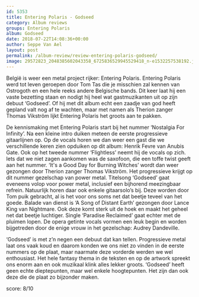 ```yaml
---
id: 5353
title: Entering Polaris - Godseed
category: Album reviews
groups: Entering Polaris
album: Godseed
date: 2018-07-22T14:08:36+00:00
author: Seppe Van Ael
layout: post
permalink: /album-review/review-entering-polaris-godseed/
image: 29572823_2048385602043358_6725836529945529418_n-e1532257538192.jpg
---
```

België is weer een metal project rijker: Entering Polaris. Entering Polaris werd tot leven geroepen door Tom Tas die je misschien zal kennen van Ostrogoth en een hele reeks andere Belgische bands. Dit keer laat hij een vaste bezetting staan en nodigt hij heel wat gastmuzikanten uit op zijn debuut ‘Godseed’. Of hij met dit album echt een zaadje van god heeft gepland valt nog af te wachten, maar met namen als Therion zanger Thomas Vikström lijkt Entering Polaris het groots aan te pakken.

De kennismaking met Entering Polaris start bij het nummer ‘Nostalgia For Infinity’. Na een kleine intro duiken meteen de eerste progressieve gitaarlijnen op. Op de vocals horen we dan weer een gast die we verschillende keren zien opduiken op dit album: Henrik Fevre van Anubis Gate. Ook op het tweede nummer ‘Flightless’ neemt hij de vocals op zich. Iets dat we niet zagen aankomen was de saxofoon, die een toffe twist geeft aan het nummer. ‘It's a Good Day for Burning Witches’ wordt dan weer gezongen door Therion zanger Thomas Vikström. Het progressieve krijgt op dit nummer gezelschap van power metal. Titelsong ‘Godseed’ gaat eveneens volop voor power metal, inclusief een bijhorend meezingbaar refrein. Natuurlijk horen daar ook enkele gitaarsolo’s bij. Deze worden door Tom puik gebracht, al is het voor ons soms net dat beetje teveel van het goede. Balade van dienst is ‘A Song of Distant Earth’ gezongen door Lance King van Nightmare. Ook deze komt sterk uit de hoek en maakt het geheel net dat beetje luchtiger. Single ‘Paradise Reclaimed’ gaat echter met de pluimen lopen. De opera getinte vocals vormen een leuk begin en worden bijgetreden door de enige vrouw in het gezelschap: Audrey Dandeville.

‘Godseed’ is met z’n negen een debuut dat kan tellen. Progressieve metal laat ons vaak koud en daarom konden we ons niet zo vinden in de eerste nummers op de plaat, maar naarmate deze vorderde werden we wel enthousiast. Het hele fantasy thema in de teksten en op de artwork spreekt ons enorm aan en ook muzikaal klink alles lekker groots. ‘Godseed’ heeft geen echte dieptepunten, maar wel enkele hoogtepunten. Het zijn dan ook deze die de plaat zo bijzonder maken.

score: 8/10

&nbsp;